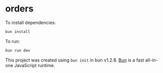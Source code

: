 # orders

To install dependencies:

```bash
bun install
```

To run:

```bash
bun run dev
```

This project was created using `bun init` in bun v1.2.8. [Bun](https://bun.sh) is a fast all-in-one JavaScript runtime.
